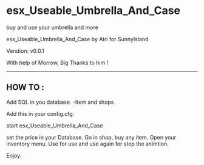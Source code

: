 # esx_Useable_Umbrella_And_Case
buy and use your umbrella and more

esx_Useable_Umbrella_And_Case by Atri for SunnyIsland

Verstion: v0.0.1

With help of Morrow, Big Thanks to him !
 
------
HOW TO : 
------
Add SQL in you database.
-Item and shops

Add this in your config.cfg:

start esx_Useable_Umbrella_And_Case


set the price in your Database.
Go in shop, buy any item.
Open your inventory menu.
Use for use and 
use again for stop the animtion.

Enjoy.
